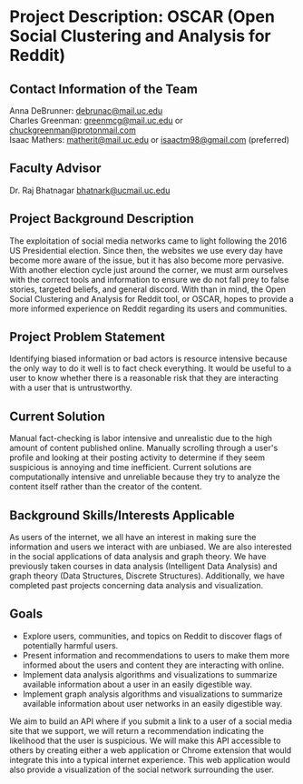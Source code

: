 # Project Description: OSCAR (Open Social Clustering and Analysis for Reddit)

## Contact Information of the Team
Anna DeBrunner: debrunac@mail.uc.edu\
Charles Greenman: greenmcg@mail.uc.edu or chuckgreenman@protonmail.com\
Isaac Mathers: matherit@mail.uc.edu or isaactm98@gmail.com (preferred)

## Faculty Advisor
Dr. Raj Bhatnagar bhatnark@ucmail.uc.edu

## Project Background Description
The exploitation of social media networks came to light following the 2016 US Presidential election. Since then, the websites we use every day have become more aware of the issue, but it has also become more pervasive. With another election cycle just around the corner, we must arm ourselves with the correct tools and information to ensure we do not fall prey to false stories, targeted beliefs, and general discord. With than in mind, the Open Social Clustering and Analysis for Reddit tool, or OSCAR, hopes to provide a more informed experience on Reddit regarding its users and communities.

## Project Problem Statement
Identifying biased information or bad actors is resource intensive because the only way to do it well is to fact check everything. It would be useful to a user to know whether there is a reasonable risk that they are interacting with a user that is untrustworthy.

## Current Solution
Manual fact-checking is labor intensive and unrealistic due to the high amount of content published online. Manually scrolling through a user's profile and looking at their posting activity to determine if they seem suspicious is annoying and time inefficient. Current solutions are computationally intensive and unreliable because they try to analyze the content itself rather than the creator of the content.

## Background Skills/Interests Applicable 
As users of the internet, we all have an interest in making sure the information and users we interact with are unbiased. We are also interested in the social applications of data analysis and graph theory. We have previously taken courses in data analysis (Intelligent Data Analysis) and graph theory (Data Structures, Discrete Structures). Additionally, we have completed past projects concerning data analysis and visualization.

## Goals
* Explore users, communities, and topics on Reddit to discover flags of potentially harmful users.
* Present information and recommendations to users to make them more informed about the users and content they are interacting with online.
* Implement data analysis algorithms and visualizations to summarize available information about a user in an easily digestible way.
* Implement graph analysis algorithms and visualizations to summarize available information about user networks in an easily digestible way.

We aim to build an API where if you submit a link to a user of a social media site that we support, we will return a recommendation indicating the likelihood that the user is suspicious. We will make this API accessible to others by creating either a web application or Chrome extension that would integrate this into a typical internet experience. This web application would also provide a visualization of the social network surrounding the user.
